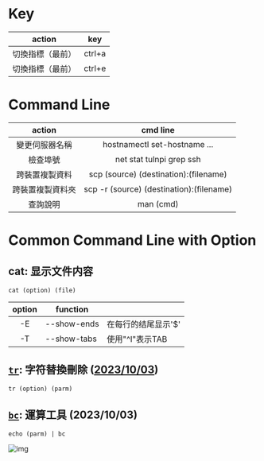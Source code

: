 # Key
|action|key|
|:--:|:--:|
|切換指標（最前）| ctrl+a |
|切換指標（最前）| ctrl+e |

# Command Line
|action|cmd line|
|:--:|:--:|
|變更伺服器名稱|hostnamectl set-hostname ...|
|檢查埠號|net stat tulnpi grep ssh|
|跨裝置複製資料|scp (source) (destination):(filename)|
|跨裝置複製資料夾|scp -r (source) (destination):(filename)|
|查詢說明| man (cmd)|

# Common Command Line with Option
## cat: 显示文件内容
```
cat (option) (file)
```
|option|function||
|:-:|-|-|
|-E|--show-ends|在每行的结尾显示'$'|
|-T|--show-tabs|使用"^I"表示TAB|

## [`tr`](https://wangchujiang.com/linux-command/c/tr.html): 字符替換刪除 ([2023/10/03](/centOS/20231003/ch11-2.md))
```
tr (option) (parm)
```

## [`bc`](https://wangchujiang.com/linux-command/c/bc.html): 運算工具 (2023/10/03)
```
echo (parm) | bc
```
![img](/centOS/20231003/img/14.png)